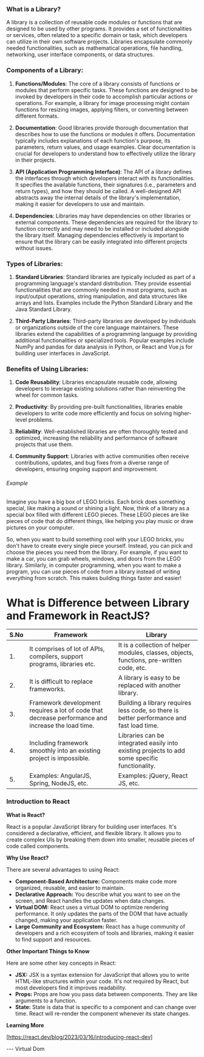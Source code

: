 ### What is a Library?

A library is a collection of reusable code modules or functions that are designed to be used by other programs. It provides a set of functionalities or services, often related to a specific domain or task, which developers can utilize in their own software projects. Libraries encapsulate commonly needed functionalities, such as mathematical operations, file handling, networking, user interface components, or data structures.

### Components of a Library:

1. **Functions/Modules**: The core of a library consists of functions or modules that perform specific tasks. These functions are designed to be invoked by developers in their code to accomplish particular actions or operations. For example, a library for image processing might contain functions for resizing images, applying filters, or converting between different formats.

2. **Documentation**: Good libraries provide thorough documentation that describes how to use the functions or modules it offers. Documentation typically includes explanations of each function's purpose, its parameters, return values, and usage examples. Clear documentation is crucial for developers to understand how to effectively utilize the library in their projects.

3. **API (Application Programming Interface)**: The API of a library defines the interfaces through which developers interact with its functionalities. It specifies the available functions, their signatures (i.e., parameters and return types), and how they should be called. A well-designed API abstracts away the internal details of the library's implementation, making it easier for developers to use and maintain.

4. **Dependencies**: Libraries may have dependencies on other libraries or external components. These dependencies are required for the library to function correctly and may need to be installed or included alongside the library itself. Managing dependencies effectively is important to ensure that the library can be easily integrated into different projects without issues.

### Types of Libraries:

1. **Standard Libraries**: Standard libraries are typically included as part of a programming language's standard distribution. They provide essential functionalities that are commonly needed in most programs, such as input/output operations, string manipulation, and data structures like arrays and lists. Examples include the Python Standard Library and the Java Standard Library.

2. **Third-Party Libraries**: Third-party libraries are developed by individuals or organizations outside of the core language maintainers. These libraries extend the capabilities of a programming language by providing additional functionalities or specialized tools. Popular examples include NumPy and pandas for data analysis in Python, or React and Vue.js for building user interfaces in JavaScript.

### Benefits of Using Libraries:

1. **Code Reusability**: Libraries encapsulate reusable code, allowing developers to leverage existing solutions rather than reinventing the wheel for common tasks.

2. **Productivity**: By providing pre-built functionalities, libraries enable developers to write code more efficiently and focus on solving higher-level problems.

3. **Reliability**: Well-established libraries are often thoroughly tested and optimized, increasing the reliability and performance of software projects that use them.

4. **Community Support**: Libraries with active communities often receive contributions, updates, and bug fixes from a diverse range of developers, ensuring ongoing support and improvement.


###### Example #########
Imagine you have a big box of LEGO bricks. Each brick does something special, like making a sound or shining a light. Now, think of a library as a special box filled with different LEGO pieces. These LEGO pieces are like pieces of code that do different things, like helping you play music or draw pictures on your computer.

So, when you want to build something cool with your LEGO bricks, you don't have to create every single piece yourself. Instead, you can pick and choose the pieces you need from the library. For example, if you want to make a car, you can grab wheels, windows, and doors from the LEGO library. Similarly, in computer programming, when you want to make a program, you can use pieces of code from a library instead of writing everything from scratch. This makes building things faster and easier!

# What is Difference between Library and Framework in ReactJS?

| S.No | Framework                                      | Library                                             |
|------|------------------------------------------------|-----------------------------------------------------|
| 1.   | It comprises of lot of APIs, compilers, support programs, libraries etc. | It is a collection of helper modules, classes, objects, functions, pre-written code, etc. |
| 2.   | It is difficult to replace frameworks.        | A library is easy to be replaced with another library. |
| 3.   | Framework development requires a lot of code that decrease performance and increase the load time. | Building a library requires less code, so there is better performance and fast load time. |
| 4.   | Including framework smoothly into an existing project is impossible. | Libraries can be integrated easily into existing projects to add some specific functionality. |
| 5.   | Examples: AngularJS, Spring, NodeJS, etc.     | Examples: jQuery, React JS, etc.                    |




### Introduction to React

**What is React?**

React is a popular JavaScript library for building user interfaces. It's considered a  declarative, efficient, and flexible library. It allows you to create complex UIs by breaking them down into smaller, reusable pieces of code called components. 

**Why Use React?** 

There are several advantages to using React:

- **Component-Based Architecture:**  Components make code more organized, reusable, and easier to maintain.
- **Declarative Approach:**  You describe what you want to see on the screen, and React handles the updates when data changes. 
- **Virtual DOM:** React uses a virtual DOM to optimize rendering performance. It only updates the parts of the DOM that have actually changed, making your application faster.
- **Large Community and Ecosystem:** React has a huge community of developers and a rich ecosystem of tools and libraries, making it easier to find support and resources.

**Other Important Things to Know**

Here are some other key concepts in React:

- **JSX:**  JSX is a syntax extension for JavaScript that allows you to write HTML-like structures within your code. It's not required by React, but most developers find it improves readability.
- **Props:**  Props are how you pass data between components. They are like arguments to a function.
- **State:**  State is data that is specific to a component and can change over time. React will re-render the component whenever its state changes.

**Learning More**

[https://react.dev/blog/2023/03/16/introducing-react-dev]



--- Virtual Dom
